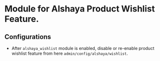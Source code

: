 # Module for Alshaya Product Wishlist Feature.

## Configurations

* After `alshaya_wishlist` module is enabled, disable or re-enable product wishlist feature from here `admin/config/alshaya/wishlist`.